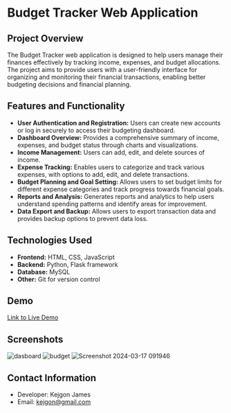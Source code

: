 # Budget Tracker Web Application

## Project Overview

The Budget Tracker web application is designed to help users manage their finances effectively by tracking income, expenses, and budget allocations. The project aims to provide users with a user-friendly interface for organizing and monitoring their financial transactions, enabling better budgeting decisions and financial planning.

## Features and Functionality

- **User Authentication and Registration:** Users can create new accounts or log in securely to access their budgeting dashboard.
- **Dashboard Overview:** Provides a comprehensive summary of income, expenses, and budget status through charts and visualizations.
- **Income Management:** Users can add, edit, and delete sources of income.
- **Expense Tracking:** Enables users to categorize and track various expenses, with options to add, edit, and delete transactions.
- **Budget Planning and Goal Setting:** Allows users to set budget limits for different expense categories and track progress towards financial goals.
- **Reports and Analysis:** Generates reports and analytics to help users understand spending patterns and identify areas for improvement.
- **Data Export and Backup:** Allows users to export transaction data and provides backup options to prevent data loss.

## Technologies Used

- **Frontend:** HTML, CSS, JavaScript
- **Backend:** Python, Flask framework
- **Database:** MySQL
- **Other:** Git for version control

## Demo

[Link to Live Demo](https://www.loom.com/share/86f4382fd01848688b8a6ed729433b46?sid=3b01c47d-2fa3-430e-8f9e-9c6a5d76dab6)

## Screenshots 

![dasboard](https://github.com/kejgon/alx_capstone_project/assets/11454114/1d3b97ab-490e-4f47-98d6-75601448446b)
![budget](https://github.com/kejgon/alx_capstone_project/assets/11454114/cef47113-367b-4382-b0dc-9815f913db3e)
![Screenshot 2024-03-17 091946](https://github.com/kejgon/alx_capstone_project/assets/11454114/6158a3e8-4b20-431d-90f4-5dbff8c3f5cd)

## Contact Information

- Developer: Kejgon James
- Email: <kejgon@gmail.com>
